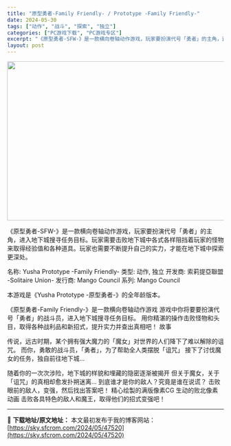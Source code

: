 ```yaml
---
title: "原型勇者-Family Friendly- / Prototype -Family Friendly-"
date: 2024-05-30
tags: ["动作", "战斗", "探索", "独立"]
categories: ["PC游戏下载", "PC游戏专区"]
excerpt: "《原型勇者-SFW-》是一款横向卷轴动作游戏，玩家要扮演代号「勇者」的主角，进入地下城搜寻任务目标。玩家需要击败地下城中各式各样阻挡着玩家的怪物来取得经验值和各种道具。玩家也需要不断提升自己的实力，才能在地下城中探索更深处。 名称: Yusha Prototype -Family Friendly-&hellip;"
layout: post
---
```


<img class="aligncenter size-full wp-image-47521" src="https://sky.sfcrom.com/wp-content/uploads/2024/05/2024053002183418.webp" alt="" width="660" height="370" />

《原型勇者-SFW-》是一款横向卷轴动作游戏，玩家要扮演代号「勇者」的主角，进入地下城搜寻任务目标。玩家需要击败地下城中各式各样阻挡着玩家的怪物来取得经验值和各种道具。玩家也需要不断提升自己的实力，才能在地下城中探索更深处。

名称: Yusha Prototype -Family Friendly-
类型: 动作, 独立
开发商: 索莉提亞聯盟 -Solitaire Union-
发行商: Mango Council
系列: Mango Council

本游戏是《Yusha Prototype -原型勇者-》的全年龄版本。

《原型勇者-Family Friendly-》是一款横向卷轴动作游戏
游戏中你将要要扮演代号「勇者」的战斗员，进入地下城搜寻任务目标。
用你精湛的操作击败怪物和头目，取得各种战利品和新招式，提升实力并查出真相吧！
故事

传说，远古时期，某个拥有强大魔力的「魔女」对世界的人们降下了难以解除的诅咒。
而你，勇敢的战斗员，「勇者」，为了帮助全人类摆脱「诅咒」
接下了讨伐魔女的任务，独自前往地下城...

随着你的一次次涉险，地下城的样貌和埋藏的隐密逐渐被揭开
但关于魔女，关于「诅咒」的真相却愈发扑朔迷离...
到底谁才是你的敌人？究竟是谁在说谎？
击败眼前的敌人，变强，然后找出答案吧！
精心绘製的满版像素CG
生动的败北像素动画
击败各具特色的敌人和魔王，取得他们的招式变强吧！

---
📖 **下载地址/原文地址：** 本文最初发布于我的博客网站：[https://sky.sfcrom.com/2024/05/47520](https://sky.sfcrom.com/2024/05/47520)
